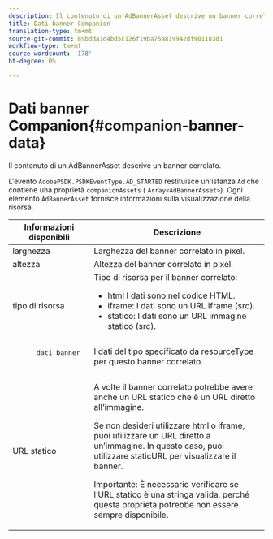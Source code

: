 ```yaml
---
description: Il contenuto di un AdBannerAsset descrive un banner correlato.
title: Dati banner Companion
translation-type: tm+mt
source-git-commit: 89bdda1d4bd5c126f19ba75a819942df901183d1
workflow-type: tm+mt
source-wordcount: '178'
ht-degree: 0%

---
```



# Dati banner Companion{#companion-banner-data}

Il contenuto di un AdBannerAsset descrive un banner correlato.

<!--<a id="section_D730B4FD6FD749E9860B6A07FC110552"></a>-->

L&#39;evento `AdobePSDK.PSDKEventType.AD_STARTED` restituisce un&#39;istanza `Ad` che contiene una proprietà `companionAssets` ( `Array<AdBannerAsset>`).
Ogni elemento `AdBannerAsset` fornisce informazioni sulla visualizzazione della risorsa.

<table id="table_760C885E2DCA4BE983CC57FDA7BD5B14"> 
 <thead> 
  <tr> 
   <th colname="col1" class="entry"> Informazioni disponibili </th> 
   <th colname="col2" class="entry"> Descrizione </th> 
  </tr> 
 </thead>
 <tbody> 
  <tr> 
   <td colname="col1"> larghezza </td> 
   <td colname="col2"> Larghezza del banner correlato in pixel. </td> 
  </tr> 
  <tr> 
   <td colname="col1"> altezza </td> 
   <td colname="col2"> Altezza del banner correlato in pixel. </td> 
  </tr> 
  <tr> 
   <td colname="col1"> tipo di risorsa </td> 
   <td colname="col2">Tipo di risorsa per il banner correlato: 
    <ul id="ul_A067787FE49E4B6095BE0AC1D447DBB3"> 
     <li id="li_02B7224C67004095B3F6E50FD21E507E">html I dati sono nel codice HTML. </li> 
     <li id="li_5F37E14472424F808C6094F42009E676">iframe: I dati sono un URL iframe (src). </li> 
     <li id="li_48E74AC5F00640EC8A4DE2CB31E106EC">statico: I dati sono un URL immagine statico (src). </li> 
    </ul> </td> 
  </tr> 
  <tr> 
   <td colname="col1">
    <pre>
      dati banner
    </pre> </td> 
   <td colname="col2"> I dati del tipo specificato da <span class="codeph"> resourceType</span> per questo banner correlato. </td> 
  </tr> 
  <tr> 
   <td colname="col1"> URL statico </td> 
   <td colname="col2"> <p>A volte il banner correlato potrebbe avere anche un URL statico che è un URL diretto all’immagine. </p> <p>Se non desideri utilizzare html o iframe, puoi utilizzare un URL diretto a un’immagine. In questo caso, puoi utilizzare staticURL per visualizzare il banner. </p> <p>Importante:  È necessario verificare se l’URL statico è una stringa valida, perché questa proprietà potrebbe non essere sempre disponibile. </p> </td> 
  </tr> 
 </tbody> 
</table>

